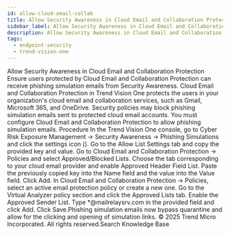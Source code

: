 ```yaml
---
id: allow-cloud-email-collab
title: Allow Security Awareness in Cloud Email and Collaboration Protection
sidebar_label: Allow Security Awareness in Cloud Email and Collaboration Protection
description: Allow Security Awareness in Cloud Email and Collaboration Protection
tags:
  - endpoint-security
  - trend-vision-one
---
```


 Allow Security Awareness in Cloud Email and Collaboration Protection Ensure users protected by Cloud Email and Collaboration Protection can receive phishing simulation emails from Security Awareness. Cloud Email and Collaboration Protection in Trend Vision One protects the users in your organization's cloud email and collaboration services, such as Gmail, Microsoft 365, and OneDrive. Security policies may block phishing simulation emails sent to protected cloud email accounts. You must configure Cloud Email and Collaboration Protection to allow phishing simulation emails. Procedure In the Trend Vision One console, go to Cyber Risk Exposure Management → Security Awareness → Phishing Simulations and click the settings icon (). Go to the Allow List Settings tab and copy the provided key and value. Go to Cloud Email and Collaboration Protection → Policies and select Approved/Blocked Lists. Choose the tab corresponding to your cloud email provider and enable Approved Header Field List. Paste the previously copied key into the Name field and the value into the Value field. Click Add. In Cloud Email and Collaboration Protection → Policies, select an active email protection policy or create a new one. Go to the Virtual Analyzer policy section and click the Approved Lists tab. Enable the Approved Sender List. Type *@mailrelaysrv.com in the provided field and click Add. Click Save.Phishing simulation emails now bypass quarantine and allow for the clicking and opening of simulation links. © 2025 Trend Micro Incorporated. All rights reserved.Search Knowledge Base